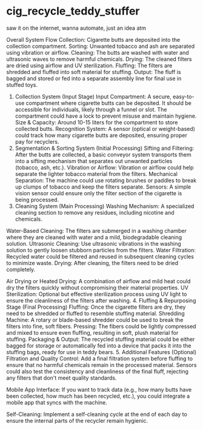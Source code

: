 # cig_recycle_teddy_stuffer
saw it on the internet, wanna automate, just an idea atm


Overall System Flow
Collection: Cigarette butts are deposited into the collection compartment.
Sorting: Unwanted tobacco and ash are separated using vibration or airflow.
Cleaning: The butts are washed with water and ultrasonic waves to remove harmful chemicals.
Drying: The cleaned filters are dried using airflow and UV sterilization.
Fluffing: The filters are shredded and fluffed into soft material for stuffing.
Output: The fluff is bagged and stored or fed into a separate assembly line for final use in stuffed toys.


1. Collection System (Input Stage)
Input Compartment: A secure, easy-to-use compartment where cigarette butts can be deposited. It should be accessible for individuals, likely through a funnel or slot. The compartment could have a lock to prevent misuse and maintain hygiene.
Size & Capacity: Around 10-15 liters for the compartment to store collected butts.
Recognition System: A sensor (optical or weight-based) could track how many cigarette butts are deposited, ensuring proper pay for recyclers.
2. Segmentation & Sorting System (Initial Processing)
Sifting and Filtering: After the butts are collected, a basic conveyor system transports them into a sifting mechanism that separates out unwanted particles (tobacco, ash, etc.).
Vibration or Airflow: Vibration or airflow could help separate the lighter tobacco material from the filters.
Mechanical Separation: The machine could use rotating brushes or paddles to break up clumps of tobacco and keep the filters separate.
Sensors: A simple vision sensor could ensure only the filter section of the cigarette is being processed.
3. Cleaning System (Main Processing)
Washing Mechanism: A specialized cleaning section to remove any residues, including nicotine and chemicals.

Water-Based Cleaning: The filters are submerged in a washing chamber where they are cleaned with water and a mild, biodegradable cleaning solution.
Ultrasonic Cleaning: Use ultrasonic vibrations in the washing solution to gently loosen stubborn particles from the filters.
Water Filtration: Recycled water could be filtered and reused in subsequent cleaning cycles to minimize waste.
Drying: After cleaning, the filters need to be dried completely.

Air Drying or Heated Drying: A combination of airflow and mild heat could dry the filters quickly without compromising their material properties.
UV Sterilization: Optional but effective sterilization process using UV light to ensure the cleanliness of the filters after washing.
4. Fluffing & Repurposing Stage (Final Processing)
Fluffing: Once the cigarette filters are dry, they need to be shredded or fluffed to resemble stuffing material.
Shredding Machine: A rotary or blade-based shredder could be used to break the filters into fine, soft fibers.
Pressing: The fibers could be lightly compressed and mixed to ensure even fluffing, resulting in soft, plush material for stuffing.
Packaging & Output: The recycled stuffing material could be either bagged for storage or automatically fed into a device that packs it into the stuffing bags, ready for use in teddy bears.
5. Additional Features (Optional)
Filtration and Quality Control: Add a final filtration system before fluffing to ensure that no harmful chemicals remain in the processed material. Sensors could also test the consistency and cleanliness of the final fluff, rejecting any filters that don't meet quality standards.

Mobile App Interface: If you want to track data (e.g., how many butts have been collected, how much has been recycled, etc.), you could integrate a mobile app that syncs with the machine.

Self-Cleaning: Implement a self-cleaning cycle at the end of each day to ensure the internal parts of the recycler remain hygienic.
